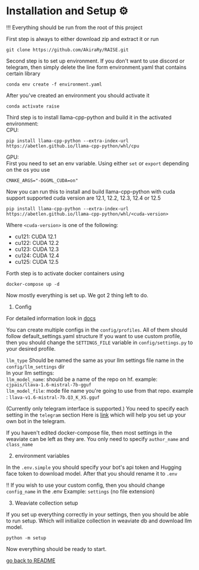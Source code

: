 # Installation and Setup ⚙️

!!! Everything should be run from the root of this project


First step is always to either download zip and extract it or run
```
git clone https://github.com/AkiraRy/RAISE.git
```

Second step is to set up environment. If you don't want to use discord or telegram, then simply delete the line form environment.yaml that contains certain library
```
conda env create -f environment.yaml
```
After you've created an environment you should activate it

```
conda activate raise
```
Third step is to install llama-cpp-python and build it in the activated environment:\
CPU:
```
pip install llama-cpp-python --extra-index-url https://abetlen.github.io/llama-cpp-python/whl/cpu
```
GPU:\
First you need to set an env variable. Using either `set` or `export` depending on the os you use
```
CMAKE_ARGS="-DGGML_CUDA=on" 
```
Now you can run this to install and build llama-cpp-python with cuda support
supported cuda version are  12.1, 12.2, 12.3, 12.4 or 12.5
```
pip install llama-cpp-python --extra-index-url https://abetlen.github.io/llama-cpp-python/whl/<cuda-version>
```
Where `<cuda-version>` is one of the following:
- cu121: CUDA 12.1
- cu122: CUDA 12.2
- cu123: CUDA 12.3
- cu124: CUDA 12.4
- cu125: CUDA 12.5

Forth step is to activate docker containers using
```commandline
docker-compose up -d
```

Now mostly everything is set up. We got 2 thing left to do. 

1. Config

For detailed information look in [docs](docs/configs.md)

You can create multiple configs in the `config/profiles`. All of them should follow default_settings.yaml structure
If you want to use custom profile, then you should change the `SETTINGS_FILE` variable in `config/settings.py` to your desired profile.

`llm_type` Should be named the same as your llm settings file name in the `config/llm_settings` dir\
In your llm settings:\
`llm_model_name`: should be a name of the repo on hf. example: `cjpais/llava-1.6-mistral-7b-gguf`\
`llm_model_file`: mode file name you're going to use from that repo. example : `llava-v1.6-mistral-7b.Q3_K_XS.gguf`

(Currently only telegram interface is supported.)
You need to specify each setting in the `telegram` section
Here is [link](<https://www.directual.com/lesson-library/how-to-create-a-telegram-bot>) which will help you set up your own bot in the telegram.

If you haven't edited docker-compose file, then most settings in the weaviate can be left as they are. 
You only need to specify `author_name` and `class_name` 

2. environment variables 

In the `.env.simple` you should specify your bot's api token and Hugging face token to download model.
After that you should rename it to `.env`

!! If you wish to use your custom config, then you should change `config_name` in the .env Example: `settings` (no file extension)

3. Weaviate collection setup

If you set up everything correctly in your settings, then you should be able to run setup.
Which will initialize collection in weaviate db and download llm model.
```commandline
python -m setup
```

Now everything should be ready to start.

[go back to README](../README.md)
